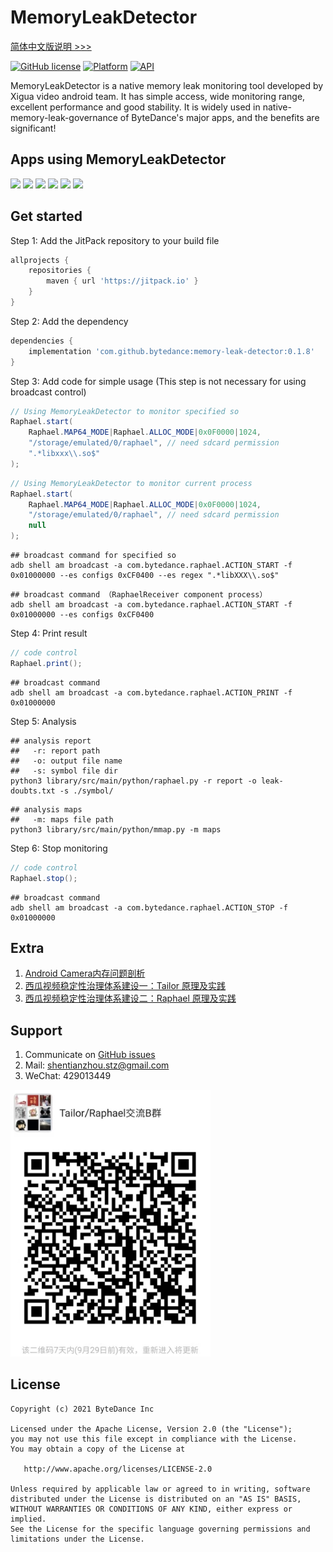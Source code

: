 # MemoryLeakDetector

[简体中文版说明 >>>](/README_cn.md)

[![GitHub license](https://img.shields.io/badge/license-Apache--2.0-brightgreen.svg)](https://github.com/bytedance/memory-leak-detector/blob/master/LICENSE)
[![Platform](https://img.shields.io/badge/Platform-Android-brightgreen.svg)](https://developer.android.com)
[![API](https://img.shields.io/badge/api-14%2B-green)](https://developer.android.com/about/dashboards)

MemoryLeakDetector is a native memory leak monitoring tool developed by Xigua video android team. It
has simple access, wide monitoring range, excellent performance and good stability. It is widely used
in native-memory-leak-governance of ByteDance's major apps, and the benefits are significant!

## Apps using MemoryLeakDetector

<img src="docs/xigua.png" width="100"/> <img src="docs/douyin.png" width="100"/> <img src="docs/toutiao.png" width="100"/> <img src="docs/huoshan.png" width="100"/> <img src="docs/jianying.png" width="100"/> <img src="docs/kaiyan.png" width="100"/>

## Get started

Step 1: Add the JitPack repository to your build file
```gradle
allprojects {
    repositories {
        maven { url 'https://jitpack.io' }
    }
}
```

Step 2: Add the dependency
```gradle
dependencies {
    implementation 'com.github.bytedance:memory-leak-detector:0.1.8'
}
```

Step 3: Add code for simple usage (This step is not necessary for using broadcast control)
```java
// Using MemoryLeakDetector to monitor specified so
Raphael.start(
    Raphael.MAP64_MODE|Raphael.ALLOC_MODE|0x0F0000|1024,
    "/storage/emulated/0/raphael", // need sdcard permission
    ".*libxxx\\.so$"
);
```

```java
// Using MemoryLeakDetector to monitor current process
Raphael.start(
    Raphael.MAP64_MODE|Raphael.ALLOC_MODE|0x0F0000|1024,
    "/storage/emulated/0/raphael", // need sdcard permission
    null
);
```

```shell
## broadcast command for specified so
adb shell am broadcast -a com.bytedance.raphael.ACTION_START -f 0x01000000 --es configs 0xCF0400 --es regex ".*libXXX\\.so$"
```

```shell
## broadcast command （RaphaelReceiver component process）
adb shell am broadcast -a com.bytedance.raphael.ACTION_START -f 0x01000000 --es configs 0xCF0400
```

Step 4: Print result
```java
// code control
Raphael.print();
```

```shell
## broadcast command
adb shell am broadcast -a com.bytedance.raphael.ACTION_PRINT -f 0x01000000
```

Step 5: Analysis
```shell
## analysis report
##   -r: report path
##   -o: output file name
##   -s: symbol file dir
python3 library/src/main/python/raphael.py -r report -o leak-doubts.txt -s ./symbol/
```

```shell
## analysis maps
##   -m: maps file path
python3 library/src/main/python/mmap.py -m maps
```

Step 6: Stop monitoring
```java
// code control
Raphael.stop();
```

```shell
## broadcast command
adb shell am broadcast -a com.bytedance.raphael.ACTION_STOP -f 0x01000000
```

## Extra

1. [Android Camera内存问题剖析](https://mp.weixin.qq.com/s/-oaN-bOqHDjN30UP1FMpgA)
2. [西瓜视频稳定性治理体系建设一：Tailor 原理及实践](https://mp.weixin.qq.com/s/DWOQ9MSTkKSCBFQjPswPIQ)
3. [西瓜视频稳定性治理体系建设二：Raphael 原理及实践](https://mp.weixin.qq.com/s/RF3m9_v5bYTYbwY-d1RloQ)

## Support

1. Communicate on [GitHub issues](https://github.com/bytedance/memory-leak-detector/issues)
2. Mail: <a href="mailto:shentianzhou.stz@gmail.com">shentianzhou.stz@gmail.com</a>
3. WeChat: 429013449
<p align="left"><img src="docs/wechat.jpg" alt="Wechat group" width="320px"></p>

## License
~~~
Copyright (c) 2021 ByteDance Inc

Licensed under the Apache License, Version 2.0 (the "License");
you may not use this file except in compliance with the License.
You may obtain a copy of the License at

   http://www.apache.org/licenses/LICENSE-2.0

Unless required by applicable law or agreed to in writing, software
distributed under the License is distributed on an "AS IS" BASIS,
WITHOUT WARRANTIES OR CONDITIONS OF ANY KIND, either express or implied.
See the License for the specific language governing permissions and
limitations under the License.
~~~